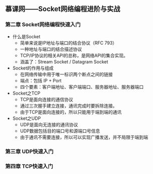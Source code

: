 ## 慕课网——Socket网络编程进阶与实战

### 第二章 Socket网络编程快速入门

* 什么是Socket
  * 简单来说是IP地址与端口的结合协议（RFC 793）
  * 一种地址与端口的结合描述协议
  * TCP/IP协议的相关API的总称，是网络API的集合实现。
  * 涵盖了：Stream Socket / Datagram Socket
* Socket的作用与组成
  * 在网络传输中用于唯一标识两个断点之间的链接
  * 端点：包括 IP + Port
  * 四个要素：客户端地址、客户端端口、服务器地址、服务器端口
* Socket之TCP
  * TCP是面向连接的通信协议
  * 通过三次握手建立连接，通讯完成时要拆除连接。
  * 由于TCP是面向连接的，所以只能用于端到端的通讯
* Socket之UDP
  * UDP是面向无连接的通讯协议
  * UDP数据包括目的端口号和源端口号信息
  * 由于通讯不需要连接，所以可以实现广播发送，并不局限于端到端

### 第三章 UDP快速入门



### 第四章 TCP快速入门





